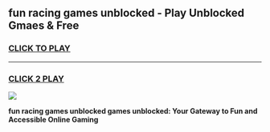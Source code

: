 
## fun racing games unblocked - Play Unblocked Gmaes & Free
<h3>
<a href="https://news.freeplayer.one?title=fun_racing_games_unblocked&ref=23F">CLICK TO PLAY</a></h3>
<hr>

<h3>
<a href="https://news.freeplayer.one?title=fun_racing_games_unblocked&ref=23F">CLICK 2 PLAY</a>
  
</h3>

<a href="https://news.freeplayer.one?title=fun_racing_games_unblocked&ref=23F/"><img src="https://clearcache.store/games.png"></a>


**fun racing games unblocked games unblocked: Your Gateway to Fun and Accessible Online Gaming**
